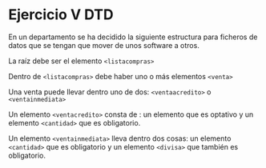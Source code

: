 # Ejercicio V DTD
En un departamento se ha decidido la siguiente estructura para ficheros de datos que se tengan que mover de unos software a otros.

La raíz debe ser el elemento `<listacompras>`

Dentro de `<listacompras>` debe haber uno o más elementos `<venta>`

Una venta puede llevar dentro uno de dos: `<ventaacredito>` o `<ventainmediata>`

Un elemento `<ventacredito>` consta de : un elemento <fechafinpago> que es optativo y un elemento `<cantidad>` que es obligatorio.

Un elemento `<ventainmediata>` lleva dentro dos cosas: un elemento `<cantidad>` que es obligatorio y un elemento `<divisa>` que también es obligatorio.